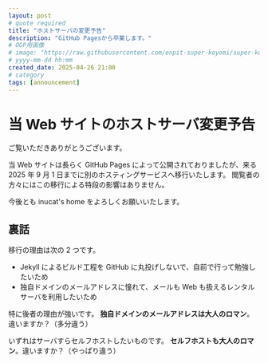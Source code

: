 ```yaml
---
layout: post
# quote required
title: "ホストサーバの変更予告"
description: "GitHub Pagesから卒業します。"
# OGP用画像
# image: "https://raw.githubusercontent.com/enpit-super-koyomi/super-koyomi/refs/heads/main/public/SUPER_center_.png"
# yyyy-mm-dd hh:mm
created_date: 2025-04-26 21:00
# category
tags: [announcement]
---
```


# 当 Web サイトのホストサーバ変更予告

ご覧いただきありがとうございます。

当 Web サイトは長らく GitHub Pages によって公開されておりましたが、来る 2025 年 9 月 1 日までに別のホスティングサービスへ移行いたします。
閲覧者の方々にはこの移行による特段の影響はありません。

今後とも inucat's home をよろしくお願いいたします。

## 裏話

移行の理由は次の 2 つです。

- Jekyll によるビルド工程を GitHub に丸投げしないで、自前で行って勉強したいため
- 独自ドメインのメールアドレスに憧れて、メールも Web も扱えるレンタルサーバを利用したいため

特に後者の理由が強いです。
**独自ドメインのメールアドレスは大人のロマン**。違いますか？（多分違う）

いずれはサーバすらセルフホストしたいものです。
**セルフホストも大人のロマン**。違いますか？（やっぱり違う）
